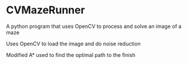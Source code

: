 # CVMazeRunner
A python program that uses OpenCV to process and solve an image of a maze

Uses OpenCV to load the image and do noise reduction

Modified A* used to find the optimal path to the finish
